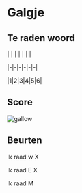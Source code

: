 # Galgje

## Te raden woord

| | | | | | |

|-|-|-|-|-|-|

|1|2|3|4|5|6|

## Score
![gallow](./images/3.png)

## Beurten

Ik raad w X  

Ik raad E X  

Ik raad M